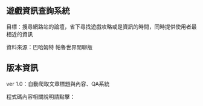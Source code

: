 遊戲資訊查詢系統
-------------------------------------
目標：搜尋網路站的論壇，省下尋找遊戲攻略或是資訊的時間，同時提供使用者最相近的資訊

資料來源：巴哈姆特 帕魯世界閒聊版


版本資訊
-------------------------------------
ver 1.0：自動爬取文章標題與內容、QA系統


程式碼內容相關說明請點擊：
